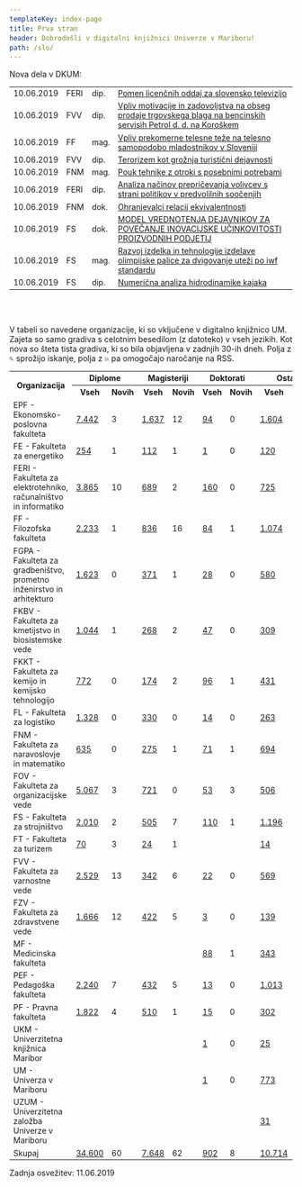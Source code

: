 ```yaml
---
templateKey: index-page
title: Prva stran
header: Dobrodošli v digitalni knjižnici Univerze v Mariboru!
path: /slo/
---
```

<p>
  Nova dela v DKUM:<br></p>
<table class="NovaGradiva">
  <tbody>
    <tr class="alt">
      <td class="c1">10.06.2019</td>
      <td class="c2" title="Fakulteta za elektrotehniko, računalništvo in informatiko">FERI</td>
      <td class="c3" title="Diplomsko delo/naloga">dip.</td>
      <td class="c4"><a href="https://dk.um.si/IzpisGradiva.php?id=73658&amp;lang=slv">Pomen licenčnih oddaj
          za slovensko televizijo</a></td>
    </tr>
    <tr>
      <td class="c1">10.06.2019</td>
      <td class="c2" title="Fakulteta za varnostne vede">FVV</td>
      <td class="c3" title="Diplomsko delo/naloga">dip.</td>
      <td class="c4"><a href="https://dk.um.si/IzpisGradiva.php?id=73575&amp;lang=slv">Vpliv motivacije in
          zadovoljstva na obseg prodaje trgovskega blaga na bencinskih servisih Petrol d. d. na Koroškem</a>
      </td>
    </tr>
    <tr class="alt">
      <td class="c1">10.06.2019</td>
      <td class="c2" title="Filozofska fakulteta">FF</td>
      <td class="c3" title="Magistrsko delo/naloga">mag.</td>
      <td class="c4"><a href="https://dk.um.si/IzpisGradiva.php?id=73454&amp;lang=slv">Vpliv prekomerne
          telesne teže na telesno samopodobo mladostnikov v Sloveniji</a></td>
    </tr>
    <tr>
      <td class="c1">10.06.2019</td>
      <td class="c2" title="Fakulteta za varnostne vede">FVV</td>
      <td class="c3" title="Diplomsko delo/naloga">dip.</td>
      <td class="c4"><a href="https://dk.um.si/IzpisGradiva.php?id=73556&amp;lang=slv">Terorizem kot grožnja
          turistični dejavnosti</a></td>
    </tr>
    <tr class="alt">
      <td class="c1">10.06.2019</td>
      <td class="c2" title="Fakulteta za naravoslovje in matematiko">FNM</td>
      <td class="c3" title="Magistrsko delo/naloga">mag.</td>
      <td class="c4"><a href="https://dk.um.si/IzpisGradiva.php?id=73529&amp;lang=slv">Pouk tehnike z otroki s
          posebnimi potrebami</a></td>
    </tr>
    <tr>
      <td class="c1">10.06.2019</td>
      <td class="c2" title="Fakulteta za elektrotehniko, računalništvo in informatiko">FERI</td>
      <td class="c3" title="Diplomsko delo/naloga">dip.</td>
      <td class="c4"><a href="https://dk.um.si/IzpisGradiva.php?id=73182&amp;lang=slv">Analiza načinov
          prepričevanja volivcev s strani politikov v predvolilnih soočenjih</a></td>
    </tr>
    <tr class="alt">
      <td class="c1">10.06.2019</td>
      <td class="c2" title="Fakulteta za naravoslovje in matematiko">FNM</td>
      <td class="c3" title="Doktorsko delo/naloga">dok.</td>
      <td class="c4"><a href="https://dk.um.si/IzpisGradiva.php?id=73309&amp;lang=slv">Ohranjevalci relacij
          ekvivalentnosti</a></td>
    </tr>
    <tr>
      <td class="c1">10.06.2019</td>
      <td class="c2" title="Fakulteta za strojništvo">FS</td>
      <td class="c3" title="Doktorsko delo/naloga">dok.</td>
      <td class="c4"><a href="https://dk.um.si/IzpisGradiva.php?id=72953&amp;lang=slv">MODEL VREDNOTENJA
          DEJAVNIKOV ZA POVEČANJE INOVACIJSKE UČINKOVITOSTI PROIZVODNIH PODJETIJ</a></td>
    </tr>
    <tr class="alt">
      <td class="c1">10.06.2019</td>
      <td class="c2" title="Fakulteta za strojništvo">FS</td>
      <td class="c3" title="Magistrsko delo/naloga">mag.</td>
      <td class="c4"><a href="https://dk.um.si/IzpisGradiva.php?id=73523&amp;lang=slv">Razvoj izdelka in
          tehnologije izdelave olimpijske palice za dvigovanje uteži po iwf standardu</a></td>
    </tr>
    <tr>
      <td class="c1">10.06.2019</td>
      <td class="c2" title="Fakulteta za strojništvo">FS</td>
      <td class="c3" title="Diplomsko delo/naloga">dip.</td>
      <td class="c4"><a href="https://dk.um.si/IzpisGradiva.php?id=73568&amp;lang=slv">Numerična analiza
          hidrodinamike kajaka</a></td>
    </tr>
  </tbody>
</table><br><br>
<p class="RazlagaStatistike">V tabeli so navedene organizacije, ki so
  vključene v digitalno knjižnico UM.
  Zajeta so samo gradiva s celotnim besedilom (z datoteko) v vseh jezikih.
  Kot nova so šteta tista gradiva, ki so bila objavljena v zadnjih 30-ih dneh. Polja z
  <img src="../../img/lupa1.gif" alt="Lupa" title="Lupa"> sprožijo iskanje, polja z
  <img src="../../img/rss.gif" alt="RSS" title="RSS"> pa omogočajo naročanje
  na RSS.</p>
<table class="OrgStat">
  <tbody>
    <tr>
      <th rowspan="2">Organizacija</th>
      <th colspan="2">Diplome</th>
      <th colspan="2">Magisteriji</th>
      <th colspan="2">Doktorati</th>
      <th colspan="2">Ostalo</th>
      <th colspan="2">Skupaj</th>
    </tr>
    <tr>
      <th class="sub">Vseh</th>
      <th class="sub">Novih</th>
      <th class="sub">Vseh</th>
      <th class="sub">Novih</th>
      <th class="sub">Vseh</th>
      <th class="sub">Novih</th>
      <th class="sub">Vseh</th>
      <th class="sub">Novih</th>
      <th class="sub">Vseh</th>
      <th class="sub">Novih</th>
    </tr>
    <tr>
      <td class="naziv">EPF - Ekonomsko-poslovna fakulteta</td>
      <td class="Search"
        onclick="location.href='https://dk.um.si/Iskanje.php?type=napredno&amp;niz0=&amp;vrsta=dip&amp;vir=2&amp;chkFullOnly=on&amp;lang=slv'"
        title="Sproži iskanje - diplome EPF"><a
          href="https://dk.um.si/Iskanje.php?type=napredno&amp;niz0=&amp;vrsta=dip&amp;vir=2&amp;chkFullOnly=on&amp;lang=slv">7.442</a>
      </td>
      <td class="Rss" onclick="location.href='https://dk.um.si/rss.php?o=2&amp;v=dip&amp;lang=slv'"
        title="Naroči na RSS - diplome EPF"><span class="RssLink">3</span></td>
      <td class="Search"
        onclick="location.href='https://dk.um.si/Iskanje.php?type=napredno&amp;niz0=&amp;vrsta=mag&amp;vir=2&amp;chkFullOnly=on&amp;lang=slv'"
        title="Sproži iskanje - magisteriji EPF"><a
          href="https://dk.um.si/Iskanje.php?type=napredno&amp;niz0=&amp;vrsta=mag&amp;vir=2&amp;chkFullOnly=on&amp;lang=slv">1.637</a>
      </td>
      <td class="Rss" onclick="location.href='https://dk.um.si/rss.php?o=2&amp;v=mag&amp;lang=slv'"
        title="Naroči na RSS - magisteriji EPF"><span class="RssLink">12</span></td>
      <td class="Search"
        onclick="location.href='https://dk.um.si/Iskanje.php?type=napredno&amp;niz0=&amp;vrsta=dok&amp;vir=2&amp;chkFullOnly=on&amp;lang=slv'"
        title="Sproži iskanje - doktorati EPF"><a
          href="https://dk.um.si/Iskanje.php?type=napredno&amp;niz0=&amp;vrsta=dok&amp;vir=2&amp;chkFullOnly=on&amp;lang=slv">94</a>
      </td>
      <td class="Rss" onclick="location.href='https://dk.um.si/rss.php?o=2&amp;v=dok&amp;lang=slv'"
        title="Naroči na RSS - doktorati EPF"><span class="RssLink">0</span></td>
      <td class="Search"
        onclick="location.href='https://dk.um.si/Iskanje.php?type=napredno&amp;niz0=&amp;vrsta=ostalo&amp;vir=2&amp;chkFullOnly=on&amp;lang=slv'"
        title="Sproži iskanje - druga gradiva EPF"><a
          href="https://dk.um.si/Iskanje.php?type=napredno&amp;niz0=&amp;vrsta=ostalo&amp;vir=2&amp;chkFullOnly=on&amp;lang=slv">1.604</a>
      </td>
      <td>&nbsp;</td>
      <td class="Search"
        onclick="location.href='https://dk.um.si/Iskanje.php?type=napredno&amp;niz0=&amp;vir=2&amp;chkFullOnly=on&amp;lang=slv'"
        title="Sproži iskanje - vsa gradiva EPF"><a
          href="https://dk.um.si/Iskanje.php?type=napredno&amp;niz0=&amp;vir=2&amp;chkFullOnly=on&amp;lang=slv">10.777</a>
      </td>
      <td class="Rss" onclick="location.href='https://dk.um.si/rss.php?o=2&amp;v=vse&amp;lang=slv'"
        title="Naroči na RSS - vsa gradiva EPF"><span class="RssLink">15</span></td>
    </tr>
    <tr class="alt">
      <td class="naziv">FE - Fakulteta za energetiko</td>
      <td class="Search"
        onclick="location.href='https://dk.um.si/Iskanje.php?type=napredno&amp;niz0=&amp;vrsta=dip&amp;vir=19&amp;chkFullOnly=on&amp;lang=slv'"
        title="Sproži iskanje - diplome FE"><a
          href="https://dk.um.si/Iskanje.php?type=napredno&amp;niz0=&amp;vrsta=dip&amp;vir=19&amp;chkFullOnly=on&amp;lang=slv">254</a>
      </td>
      <td class="Rss" onclick="location.href='https://dk.um.si/rss.php?o=19&amp;v=dip&amp;lang=slv'"
        title="Naroči na RSS - diplome FE"><span class="RssLink">1</span></td>
      <td class="Search"
        onclick="location.href='https://dk.um.si/Iskanje.php?type=napredno&amp;niz0=&amp;vrsta=mag&amp;vir=19&amp;chkFullOnly=on&amp;lang=slv'"
        title="Sproži iskanje - magisteriji FE"><a
          href="https://dk.um.si/Iskanje.php?type=napredno&amp;niz0=&amp;vrsta=mag&amp;vir=19&amp;chkFullOnly=on&amp;lang=slv">112</a>
      </td>
      <td class="Rss" onclick="location.href='https://dk.um.si/rss.php?o=19&amp;v=mag&amp;lang=slv'"
        title="Naroči na RSS - magisteriji FE"><span class="RssLink">1</span></td>
      <td class="Search"
        onclick="location.href='https://dk.um.si/Iskanje.php?type=napredno&amp;niz0=&amp;vrsta=dok&amp;vir=19&amp;chkFullOnly=on&amp;lang=slv'"
        title="Sproži iskanje - doktorati FE"><a
          href="https://dk.um.si/Iskanje.php?type=napredno&amp;niz0=&amp;vrsta=dok&amp;vir=19&amp;chkFullOnly=on&amp;lang=slv">1</a>
      </td>
      <td class="Rss" onclick="location.href='https://dk.um.si/rss.php?o=19&amp;v=dok&amp;lang=slv'"
        title="Naroči na RSS - doktorati FE"><span class="RssLink">0</span></td>
      <td class="Search"
        onclick="location.href='https://dk.um.si/Iskanje.php?type=napredno&amp;niz0=&amp;vrsta=ostalo&amp;vir=19&amp;chkFullOnly=on&amp;lang=slv'"
        title="Sproži iskanje - druga gradiva FE"><a
          href="https://dk.um.si/Iskanje.php?type=napredno&amp;niz0=&amp;vrsta=ostalo&amp;vir=19&amp;chkFullOnly=on&amp;lang=slv">120</a>
      </td>
      <td>&nbsp;</td>
      <td class="Search"
        onclick="location.href='https://dk.um.si/Iskanje.php?type=napredno&amp;niz0=&amp;vir=19&amp;chkFullOnly=on&amp;lang=slv'"
        title="Sproži iskanje - vsa gradiva FE"><a
          href="https://dk.um.si/Iskanje.php?type=napredno&amp;niz0=&amp;vir=19&amp;chkFullOnly=on&amp;lang=slv">487</a>
      </td>
      <td class="Rss" onclick="location.href='https://dk.um.si/rss.php?o=19&amp;v=vse&amp;lang=slv'"
        title="Naroči na RSS - vsa gradiva FE"><span class="RssLink">2</span></td>
    </tr>
    <tr>
      <td class="naziv">FERI - Fakulteta za elektrotehniko, računalništvo in informatiko</td>
      <td class="Search"
        onclick="location.href='https://dk.um.si/Iskanje.php?type=napredno&amp;niz0=&amp;vrsta=dip&amp;vir=3&amp;chkFullOnly=on&amp;lang=slv'"
        title="Sproži iskanje - diplome FERI"><a
          href="https://dk.um.si/Iskanje.php?type=napredno&amp;niz0=&amp;vrsta=dip&amp;vir=3&amp;chkFullOnly=on&amp;lang=slv">3.865</a>
      </td>
      <td class="Rss" onclick="location.href='https://dk.um.si/rss.php?o=3&amp;v=dip&amp;lang=slv'"
        title="Naroči na RSS - diplome FERI"><span class="RssLink">10</span></td>
      <td class="Search"
        onclick="location.href='https://dk.um.si/Iskanje.php?type=napredno&amp;niz0=&amp;vrsta=mag&amp;vir=3&amp;chkFullOnly=on&amp;lang=slv'"
        title="Sproži iskanje - magisteriji FERI"><a
          href="https://dk.um.si/Iskanje.php?type=napredno&amp;niz0=&amp;vrsta=mag&amp;vir=3&amp;chkFullOnly=on&amp;lang=slv">689</a>
      </td>
      <td class="Rss" onclick="location.href='https://dk.um.si/rss.php?o=3&amp;v=mag&amp;lang=slv'"
        title="Naroči na RSS - magisteriji FERI"><span class="RssLink">2</span></td>
      <td class="Search"
        onclick="location.href='https://dk.um.si/Iskanje.php?type=napredno&amp;niz0=&amp;vrsta=dok&amp;vir=3&amp;chkFullOnly=on&amp;lang=slv'"
        title="Sproži iskanje - doktorati FERI"><a
          href="https://dk.um.si/Iskanje.php?type=napredno&amp;niz0=&amp;vrsta=dok&amp;vir=3&amp;chkFullOnly=on&amp;lang=slv">160</a>
      </td>
      <td class="Rss" onclick="location.href='https://dk.um.si/rss.php?o=3&amp;v=dok&amp;lang=slv'"
        title="Naroči na RSS - doktorati FERI"><span class="RssLink">0</span></td>
      <td class="Search"
        onclick="location.href='https://dk.um.si/Iskanje.php?type=napredno&amp;niz0=&amp;vrsta=ostalo&amp;vir=3&amp;chkFullOnly=on&amp;lang=slv'"
        title="Sproži iskanje - druga gradiva FERI"><a
          href="https://dk.um.si/Iskanje.php?type=napredno&amp;niz0=&amp;vrsta=ostalo&amp;vir=3&amp;chkFullOnly=on&amp;lang=slv">725</a>
      </td>
      <td>&nbsp;</td>
      <td class="Search"
        onclick="location.href='https://dk.um.si/Iskanje.php?type=napredno&amp;niz0=&amp;vir=3&amp;chkFullOnly=on&amp;lang=slv'"
        title="Sproži iskanje - vsa gradiva FERI"><a
          href="https://dk.um.si/Iskanje.php?type=napredno&amp;niz0=&amp;vir=3&amp;chkFullOnly=on&amp;lang=slv">5.439</a>
      </td>
      <td class="Rss" onclick="location.href='https://dk.um.si/rss.php?o=3&amp;v=vse&amp;lang=slv'"
        title="Naroči na RSS - vsa gradiva FERI"><span class="RssLink">12</span></td>
    </tr>
    <tr class="alt">
      <td class="naziv">FF - Filozofska fakulteta</td>
      <td class="Search"
        onclick="location.href='https://dk.um.si/Iskanje.php?type=napredno&amp;niz0=&amp;vrsta=dip&amp;vir=9&amp;chkFullOnly=on&amp;lang=slv'"
        title="Sproži iskanje - diplome FF"><a
          href="https://dk.um.si/Iskanje.php?type=napredno&amp;niz0=&amp;vrsta=dip&amp;vir=9&amp;chkFullOnly=on&amp;lang=slv">2.233</a>
      </td>
      <td class="Rss" onclick="location.href='https://dk.um.si/rss.php?o=9&amp;v=dip&amp;lang=slv'"
        title="Naroči na RSS - diplome FF"><span class="RssLink">1</span></td>
      <td class="Search"
        onclick="location.href='https://dk.um.si/Iskanje.php?type=napredno&amp;niz0=&amp;vrsta=mag&amp;vir=9&amp;chkFullOnly=on&amp;lang=slv'"
        title="Sproži iskanje - magisteriji FF"><a
          href="https://dk.um.si/Iskanje.php?type=napredno&amp;niz0=&amp;vrsta=mag&amp;vir=9&amp;chkFullOnly=on&amp;lang=slv">836</a>
      </td>
      <td class="Rss" onclick="location.href='https://dk.um.si/rss.php?o=9&amp;v=mag&amp;lang=slv'"
        title="Naroči na RSS - magisteriji FF"><span class="RssLink">16</span></td>
      <td class="Search"
        onclick="location.href='https://dk.um.si/Iskanje.php?type=napredno&amp;niz0=&amp;vrsta=dok&amp;vir=9&amp;chkFullOnly=on&amp;lang=slv'"
        title="Sproži iskanje - doktorati FF"><a
          href="https://dk.um.si/Iskanje.php?type=napredno&amp;niz0=&amp;vrsta=dok&amp;vir=9&amp;chkFullOnly=on&amp;lang=slv">84</a>
      </td>
      <td class="Rss" onclick="location.href='https://dk.um.si/rss.php?o=9&amp;v=dok&amp;lang=slv'"
        title="Naroči na RSS - doktorati FF"><span class="RssLink">1</span></td>
      <td class="Search"
        onclick="location.href='https://dk.um.si/Iskanje.php?type=napredno&amp;niz0=&amp;vrsta=ostalo&amp;vir=9&amp;chkFullOnly=on&amp;lang=slv'"
        title="Sproži iskanje - druga gradiva FF"><a
          href="https://dk.um.si/Iskanje.php?type=napredno&amp;niz0=&amp;vrsta=ostalo&amp;vir=9&amp;chkFullOnly=on&amp;lang=slv">1.074</a>
      </td>
      <td>&nbsp;</td>
      <td class="Search"
        onclick="location.href='https://dk.um.si/Iskanje.php?type=napredno&amp;niz0=&amp;vir=9&amp;chkFullOnly=on&amp;lang=slv'"
        title="Sproži iskanje - vsa gradiva FF"><a
          href="https://dk.um.si/Iskanje.php?type=napredno&amp;niz0=&amp;vir=9&amp;chkFullOnly=on&amp;lang=slv">4.227</a>
      </td>
      <td class="Rss" onclick="location.href='https://dk.um.si/rss.php?o=9&amp;v=vse&amp;lang=slv'"
        title="Naroči na RSS - vsa gradiva FF"><span class="RssLink">18</span></td>
    </tr>
    <tr>
      <td class="naziv">FGPA - Fakulteta za gradbeništvo, prometno inženirstvo in arhitekturo</td>
      <td class="Search"
        onclick="location.href='https://dk.um.si/Iskanje.php?type=napredno&amp;niz0=&amp;vrsta=dip&amp;vir=5&amp;chkFullOnly=on&amp;lang=slv'"
        title="Sproži iskanje - diplome FGPA"><a
          href="https://dk.um.si/Iskanje.php?type=napredno&amp;niz0=&amp;vrsta=dip&amp;vir=5&amp;chkFullOnly=on&amp;lang=slv">1.623</a>
      </td>
      <td class="Rss" onclick="location.href='https://dk.um.si/rss.php?o=5&amp;v=dip&amp;lang=slv'"
        title="Naroči na RSS - diplome FGPA"><span class="RssLink">0</span></td>
      <td class="Search"
        onclick="location.href='https://dk.um.si/Iskanje.php?type=napredno&amp;niz0=&amp;vrsta=mag&amp;vir=5&amp;chkFullOnly=on&amp;lang=slv'"
        title="Sproži iskanje - magisteriji FGPA"><a
          href="https://dk.um.si/Iskanje.php?type=napredno&amp;niz0=&amp;vrsta=mag&amp;vir=5&amp;chkFullOnly=on&amp;lang=slv">371</a>
      </td>
      <td class="Rss" onclick="location.href='https://dk.um.si/rss.php?o=5&amp;v=mag&amp;lang=slv'"
        title="Naroči na RSS - magisteriji FGPA"><span class="RssLink">1</span></td>
      <td class="Search"
        onclick="location.href='https://dk.um.si/Iskanje.php?type=napredno&amp;niz0=&amp;vrsta=dok&amp;vir=5&amp;chkFullOnly=on&amp;lang=slv'"
        title="Sproži iskanje - doktorati FGPA"><a
          href="https://dk.um.si/Iskanje.php?type=napredno&amp;niz0=&amp;vrsta=dok&amp;vir=5&amp;chkFullOnly=on&amp;lang=slv">28</a>
      </td>
      <td class="Rss" onclick="location.href='https://dk.um.si/rss.php?o=5&amp;v=dok&amp;lang=slv'"
        title="Naroči na RSS - doktorati FGPA"><span class="RssLink">0</span></td>
      <td class="Search"
        onclick="location.href='https://dk.um.si/Iskanje.php?type=napredno&amp;niz0=&amp;vrsta=ostalo&amp;vir=5&amp;chkFullOnly=on&amp;lang=slv'"
        title="Sproži iskanje - druga gradiva FGPA"><a
          href="https://dk.um.si/Iskanje.php?type=napredno&amp;niz0=&amp;vrsta=ostalo&amp;vir=5&amp;chkFullOnly=on&amp;lang=slv">580</a>
      </td>
      <td>&nbsp;</td>
      <td class="Search"
        onclick="location.href='https://dk.um.si/Iskanje.php?type=napredno&amp;niz0=&amp;vir=5&amp;chkFullOnly=on&amp;lang=slv'"
        title="Sproži iskanje - vsa gradiva FGPA"><a
          href="https://dk.um.si/Iskanje.php?type=napredno&amp;niz0=&amp;vir=5&amp;chkFullOnly=on&amp;lang=slv">2.602</a>
      </td>
      <td class="Rss" onclick="location.href='https://dk.um.si/rss.php?o=5&amp;v=vse&amp;lang=slv'"
        title="Naroči na RSS - vsa gradiva FGPA"><span class="RssLink">1</span></td>
    </tr>
    <tr class="alt">
      <td class="naziv">FKBV - Fakulteta za kmetijstvo in biosistemske vede</td>
      <td class="Search"
        onclick="location.href='https://dk.um.si/Iskanje.php?type=napredno&amp;niz0=&amp;vrsta=dip&amp;vir=13&amp;chkFullOnly=on&amp;lang=slv'"
        title="Sproži iskanje - diplome FKBV"><a
          href="https://dk.um.si/Iskanje.php?type=napredno&amp;niz0=&amp;vrsta=dip&amp;vir=13&amp;chkFullOnly=on&amp;lang=slv">1.044</a>
      </td>
      <td class="Rss" onclick="location.href='https://dk.um.si/rss.php?o=13&amp;v=dip&amp;lang=slv'"
        title="Naroči na RSS - diplome FKBV"><span class="RssLink">1</span></td>
      <td class="Search"
        onclick="location.href='https://dk.um.si/Iskanje.php?type=napredno&amp;niz0=&amp;vrsta=mag&amp;vir=13&amp;chkFullOnly=on&amp;lang=slv'"
        title="Sproži iskanje - magisteriji FKBV"><a
          href="https://dk.um.si/Iskanje.php?type=napredno&amp;niz0=&amp;vrsta=mag&amp;vir=13&amp;chkFullOnly=on&amp;lang=slv">268</a>
      </td>
      <td class="Rss" onclick="location.href='https://dk.um.si/rss.php?o=13&amp;v=mag&amp;lang=slv'"
        title="Naroči na RSS - magisteriji FKBV"><span class="RssLink">2</span></td>
      <td class="Search"
        onclick="location.href='https://dk.um.si/Iskanje.php?type=napredno&amp;niz0=&amp;vrsta=dok&amp;vir=13&amp;chkFullOnly=on&amp;lang=slv'"
        title="Sproži iskanje - doktorati FKBV"><a
          href="https://dk.um.si/Iskanje.php?type=napredno&amp;niz0=&amp;vrsta=dok&amp;vir=13&amp;chkFullOnly=on&amp;lang=slv">47</a>
      </td>
      <td class="Rss" onclick="location.href='https://dk.um.si/rss.php?o=13&amp;v=dok&amp;lang=slv'"
        title="Naroči na RSS - doktorati FKBV"><span class="RssLink">0</span></td>
      <td class="Search"
        onclick="location.href='https://dk.um.si/Iskanje.php?type=napredno&amp;niz0=&amp;vrsta=ostalo&amp;vir=13&amp;chkFullOnly=on&amp;lang=slv'"
        title="Sproži iskanje - druga gradiva FKBV"><a
          href="https://dk.um.si/Iskanje.php?type=napredno&amp;niz0=&amp;vrsta=ostalo&amp;vir=13&amp;chkFullOnly=on&amp;lang=slv">309</a>
      </td>
      <td>&nbsp;</td>
      <td class="Search"
        onclick="location.href='https://dk.um.si/Iskanje.php?type=napredno&amp;niz0=&amp;vir=13&amp;chkFullOnly=on&amp;lang=slv'"
        title="Sproži iskanje - vsa gradiva FKBV"><a
          href="https://dk.um.si/Iskanje.php?type=napredno&amp;niz0=&amp;vir=13&amp;chkFullOnly=on&amp;lang=slv">1.668</a>
      </td>
      <td class="Rss" onclick="location.href='https://dk.um.si/rss.php?o=13&amp;v=vse&amp;lang=slv'"
        title="Naroči na RSS - vsa gradiva FKBV"><span class="RssLink">3</span></td>
    </tr>
    <tr>
      <td class="naziv">FKKT - Fakulteta za kemijo in kemijsko tehnologijo</td>
      <td class="Search"
        onclick="location.href='https://dk.um.si/Iskanje.php?type=napredno&amp;niz0=&amp;vrsta=dip&amp;vir=6&amp;chkFullOnly=on&amp;lang=slv'"
        title="Sproži iskanje - diplome FKKT"><a
          href="https://dk.um.si/Iskanje.php?type=napredno&amp;niz0=&amp;vrsta=dip&amp;vir=6&amp;chkFullOnly=on&amp;lang=slv">772</a>
      </td>
      <td class="Rss" onclick="location.href='https://dk.um.si/rss.php?o=6&amp;v=dip&amp;lang=slv'"
        title="Naroči na RSS - diplome FKKT"><span class="RssLink">0</span></td>
      <td class="Search"
        onclick="location.href='https://dk.um.si/Iskanje.php?type=napredno&amp;niz0=&amp;vrsta=mag&amp;vir=6&amp;chkFullOnly=on&amp;lang=slv'"
        title="Sproži iskanje - magisteriji FKKT"><a
          href="https://dk.um.si/Iskanje.php?type=napredno&amp;niz0=&amp;vrsta=mag&amp;vir=6&amp;chkFullOnly=on&amp;lang=slv">174</a>
      </td>
      <td class="Rss" onclick="location.href='https://dk.um.si/rss.php?o=6&amp;v=mag&amp;lang=slv'"
        title="Naroči na RSS - magisteriji FKKT"><span class="RssLink">2</span></td>
      <td class="Search"
        onclick="location.href='https://dk.um.si/Iskanje.php?type=napredno&amp;niz0=&amp;vrsta=dok&amp;vir=6&amp;chkFullOnly=on&amp;lang=slv'"
        title="Sproži iskanje - doktorati FKKT"><a
          href="https://dk.um.si/Iskanje.php?type=napredno&amp;niz0=&amp;vrsta=dok&amp;vir=6&amp;chkFullOnly=on&amp;lang=slv">96</a>
      </td>
      <td class="Rss" onclick="location.href='https://dk.um.si/rss.php?o=6&amp;v=dok&amp;lang=slv'"
        title="Naroči na RSS - doktorati FKKT"><span class="RssLink">1</span></td>
      <td class="Search"
        onclick="location.href='https://dk.um.si/Iskanje.php?type=napredno&amp;niz0=&amp;vrsta=ostalo&amp;vir=6&amp;chkFullOnly=on&amp;lang=slv'"
        title="Sproži iskanje - druga gradiva FKKT"><a
          href="https://dk.um.si/Iskanje.php?type=napredno&amp;niz0=&amp;vrsta=ostalo&amp;vir=6&amp;chkFullOnly=on&amp;lang=slv">431</a>
      </td>
      <td>2</td>
      <td class="Search"
        onclick="location.href='https://dk.um.si/Iskanje.php?type=napredno&amp;niz0=&amp;vir=6&amp;chkFullOnly=on&amp;lang=slv'"
        title="Sproži iskanje - vsa gradiva FKKT"><a
          href="https://dk.um.si/Iskanje.php?type=napredno&amp;niz0=&amp;vir=6&amp;chkFullOnly=on&amp;lang=slv">1.473</a>
      </td>
      <td class="Rss" onclick="location.href='https://dk.um.si/rss.php?o=6&amp;v=vse&amp;lang=slv'"
        title="Naroči na RSS - vsa gradiva FKKT"><span class="RssLink">5</span></td>
    </tr>
    <tr class="alt">
      <td class="naziv">FL - Fakulteta za logistiko</td>
      <td class="Search"
        onclick="location.href='https://dk.um.si/Iskanje.php?type=napredno&amp;niz0=&amp;vrsta=dip&amp;vir=16&amp;chkFullOnly=on&amp;lang=slv'"
        title="Sproži iskanje - diplome FL"><a
          href="https://dk.um.si/Iskanje.php?type=napredno&amp;niz0=&amp;vrsta=dip&amp;vir=16&amp;chkFullOnly=on&amp;lang=slv">1.328</a>
      </td>
      <td class="Rss" onclick="location.href='https://dk.um.si/rss.php?o=16&amp;v=dip&amp;lang=slv'"
        title="Naroči na RSS - diplome FL"><span class="RssLink">0</span></td>
      <td class="Search"
        onclick="location.href='https://dk.um.si/Iskanje.php?type=napredno&amp;niz0=&amp;vrsta=mag&amp;vir=16&amp;chkFullOnly=on&amp;lang=slv'"
        title="Sproži iskanje - magisteriji FL"><a
          href="https://dk.um.si/Iskanje.php?type=napredno&amp;niz0=&amp;vrsta=mag&amp;vir=16&amp;chkFullOnly=on&amp;lang=slv">330</a>
      </td>
      <td class="Rss" onclick="location.href='https://dk.um.si/rss.php?o=16&amp;v=mag&amp;lang=slv'"
        title="Naroči na RSS - magisteriji FL"><span class="RssLink">0</span></td>
      <td class="Search"
        onclick="location.href='https://dk.um.si/Iskanje.php?type=napredno&amp;niz0=&amp;vrsta=dok&amp;vir=16&amp;chkFullOnly=on&amp;lang=slv'"
        title="Sproži iskanje - doktorati FL"><a
          href="https://dk.um.si/Iskanje.php?type=napredno&amp;niz0=&amp;vrsta=dok&amp;vir=16&amp;chkFullOnly=on&amp;lang=slv">14</a>
      </td>
      <td class="Rss" onclick="location.href='https://dk.um.si/rss.php?o=16&amp;v=dok&amp;lang=slv'"
        title="Naroči na RSS - doktorati FL"><span class="RssLink">0</span></td>
      <td class="Search"
        onclick="location.href='https://dk.um.si/Iskanje.php?type=napredno&amp;niz0=&amp;vrsta=ostalo&amp;vir=16&amp;chkFullOnly=on&amp;lang=slv'"
        title="Sproži iskanje - druga gradiva FL"><a
          href="https://dk.um.si/Iskanje.php?type=napredno&amp;niz0=&amp;vrsta=ostalo&amp;vir=16&amp;chkFullOnly=on&amp;lang=slv">263</a>
      </td>
      <td>&nbsp;</td>
      <td class="Search"
        onclick="location.href='https://dk.um.si/Iskanje.php?type=napredno&amp;niz0=&amp;vir=16&amp;chkFullOnly=on&amp;lang=slv'"
        title="Sproži iskanje - vsa gradiva FL"><a
          href="https://dk.um.si/Iskanje.php?type=napredno&amp;niz0=&amp;vir=16&amp;chkFullOnly=on&amp;lang=slv">1.935</a>
      </td>
      <td class="Rss" onclick="location.href='https://dk.um.si/rss.php?o=16&amp;v=vse&amp;lang=slv'"
        title="Naroči na RSS - vsa gradiva FL"><span class="RssLink">0</span></td>
    </tr>
    <tr>
      <td class="naziv">FNM - Fakulteta za naravoslovje in matematiko</td>
      <td class="Search"
        onclick="location.href='https://dk.um.si/Iskanje.php?type=napredno&amp;niz0=&amp;vrsta=dip&amp;vir=11&amp;chkFullOnly=on&amp;lang=slv'"
        title="Sproži iskanje - diplome FNM"><a
          href="https://dk.um.si/Iskanje.php?type=napredno&amp;niz0=&amp;vrsta=dip&amp;vir=11&amp;chkFullOnly=on&amp;lang=slv">635</a>
      </td>
      <td class="Rss" onclick="location.href='https://dk.um.si/rss.php?o=11&amp;v=dip&amp;lang=slv'"
        title="Naroči na RSS - diplome FNM"><span class="RssLink">0</span></td>
      <td class="Search"
        onclick="location.href='https://dk.um.si/Iskanje.php?type=napredno&amp;niz0=&amp;vrsta=mag&amp;vir=11&amp;chkFullOnly=on&amp;lang=slv'"
        title="Sproži iskanje - magisteriji FNM"><a
          href="https://dk.um.si/Iskanje.php?type=napredno&amp;niz0=&amp;vrsta=mag&amp;vir=11&amp;chkFullOnly=on&amp;lang=slv">275</a>
      </td>
      <td class="Rss" onclick="location.href='https://dk.um.si/rss.php?o=11&amp;v=mag&amp;lang=slv'"
        title="Naroči na RSS - magisteriji FNM"><span class="RssLink">1</span></td>
      <td class="Search"
        onclick="location.href='https://dk.um.si/Iskanje.php?type=napredno&amp;niz0=&amp;vrsta=dok&amp;vir=11&amp;chkFullOnly=on&amp;lang=slv'"
        title="Sproži iskanje - doktorati FNM"><a
          href="https://dk.um.si/Iskanje.php?type=napredno&amp;niz0=&amp;vrsta=dok&amp;vir=11&amp;chkFullOnly=on&amp;lang=slv">71</a>
      </td>
      <td class="Rss" onclick="location.href='https://dk.um.si/rss.php?o=11&amp;v=dok&amp;lang=slv'"
        title="Naroči na RSS - doktorati FNM"><span class="RssLink">1</span></td>
      <td class="Search"
        onclick="location.href='https://dk.um.si/Iskanje.php?type=napredno&amp;niz0=&amp;vrsta=ostalo&amp;vir=11&amp;chkFullOnly=on&amp;lang=slv'"
        title="Sproži iskanje - druga gradiva FNM"><a
          href="https://dk.um.si/Iskanje.php?type=napredno&amp;niz0=&amp;vrsta=ostalo&amp;vir=11&amp;chkFullOnly=on&amp;lang=slv">694</a>
      </td>
      <td>&nbsp;</td>
      <td class="Search"
        onclick="location.href='https://dk.um.si/Iskanje.php?type=napredno&amp;niz0=&amp;vir=11&amp;chkFullOnly=on&amp;lang=slv'"
        title="Sproži iskanje - vsa gradiva FNM"><a
          href="https://dk.um.si/Iskanje.php?type=napredno&amp;niz0=&amp;vir=11&amp;chkFullOnly=on&amp;lang=slv">1.675</a>
      </td>
      <td class="Rss" onclick="location.href='https://dk.um.si/rss.php?o=11&amp;v=vse&amp;lang=slv'"
        title="Naroči na RSS - vsa gradiva FNM"><span class="RssLink">2</span></td>
    </tr>
    <tr class="alt">
      <td class="naziv">FOV - Fakulteta za organizacijske vede</td>
      <td class="Search"
        onclick="location.href='https://dk.um.si/Iskanje.php?type=napredno&amp;niz0=&amp;vrsta=dip&amp;vir=8&amp;chkFullOnly=on&amp;lang=slv'"
        title="Sproži iskanje - diplome FOV"><a
          href="https://dk.um.si/Iskanje.php?type=napredno&amp;niz0=&amp;vrsta=dip&amp;vir=8&amp;chkFullOnly=on&amp;lang=slv">5.067</a>
      </td>
      <td class="Rss" onclick="location.href='https://dk.um.si/rss.php?o=8&amp;v=dip&amp;lang=slv'"
        title="Naroči na RSS - diplome FOV"><span class="RssLink">3</span></td>
      <td class="Search"
        onclick="location.href='https://dk.um.si/Iskanje.php?type=napredno&amp;niz0=&amp;vrsta=mag&amp;vir=8&amp;chkFullOnly=on&amp;lang=slv'"
        title="Sproži iskanje - magisteriji FOV"><a
          href="https://dk.um.si/Iskanje.php?type=napredno&amp;niz0=&amp;vrsta=mag&amp;vir=8&amp;chkFullOnly=on&amp;lang=slv">721</a>
      </td>
      <td class="Rss" onclick="location.href='https://dk.um.si/rss.php?o=8&amp;v=mag&amp;lang=slv'"
        title="Naroči na RSS - magisteriji FOV"><span class="RssLink">0</span></td>
      <td class="Search"
        onclick="location.href='https://dk.um.si/Iskanje.php?type=napredno&amp;niz0=&amp;vrsta=dok&amp;vir=8&amp;chkFullOnly=on&amp;lang=slv'"
        title="Sproži iskanje - doktorati FOV"><a
          href="https://dk.um.si/Iskanje.php?type=napredno&amp;niz0=&amp;vrsta=dok&amp;vir=8&amp;chkFullOnly=on&amp;lang=slv">53</a>
      </td>
      <td class="Rss" onclick="location.href='https://dk.um.si/rss.php?o=8&amp;v=dok&amp;lang=slv'"
        title="Naroči na RSS - doktorati FOV"><span class="RssLink">3</span></td>
      <td class="Search"
        onclick="location.href='https://dk.um.si/Iskanje.php?type=napredno&amp;niz0=&amp;vrsta=ostalo&amp;vir=8&amp;chkFullOnly=on&amp;lang=slv'"
        title="Sproži iskanje - druga gradiva FOV"><a
          href="https://dk.um.si/Iskanje.php?type=napredno&amp;niz0=&amp;vrsta=ostalo&amp;vir=8&amp;chkFullOnly=on&amp;lang=slv">506</a>
      </td>
      <td>1</td>
      <td class="Search"
        onclick="location.href='https://dk.um.si/Iskanje.php?type=napredno&amp;niz0=&amp;vir=8&amp;chkFullOnly=on&amp;lang=slv'"
        title="Sproži iskanje - vsa gradiva FOV"><a
          href="https://dk.um.si/Iskanje.php?type=napredno&amp;niz0=&amp;vir=8&amp;chkFullOnly=on&amp;lang=slv">6.347</a>
      </td>
      <td class="Rss" onclick="location.href='https://dk.um.si/rss.php?o=8&amp;v=vse&amp;lang=slv'"
        title="Naroči na RSS - vsa gradiva FOV"><span class="RssLink">7</span></td>
    </tr>
    <tr>
      <td class="naziv">FS - Fakulteta za strojništvo</td>
      <td class="Search"
        onclick="location.href='https://dk.um.si/Iskanje.php?type=napredno&amp;niz0=&amp;vrsta=dip&amp;vir=7&amp;chkFullOnly=on&amp;lang=slv'"
        title="Sproži iskanje - diplome FS"><a
          href="https://dk.um.si/Iskanje.php?type=napredno&amp;niz0=&amp;vrsta=dip&amp;vir=7&amp;chkFullOnly=on&amp;lang=slv">2.010</a>
      </td>
      <td class="Rss" onclick="location.href='https://dk.um.si/rss.php?o=7&amp;v=dip&amp;lang=slv'"
        title="Naroči na RSS - diplome FS"><span class="RssLink">2</span></td>
      <td class="Search"
        onclick="location.href='https://dk.um.si/Iskanje.php?type=napredno&amp;niz0=&amp;vrsta=mag&amp;vir=7&amp;chkFullOnly=on&amp;lang=slv'"
        title="Sproži iskanje - magisteriji FS"><a
          href="https://dk.um.si/Iskanje.php?type=napredno&amp;niz0=&amp;vrsta=mag&amp;vir=7&amp;chkFullOnly=on&amp;lang=slv">505</a>
      </td>
      <td class="Rss" onclick="location.href='https://dk.um.si/rss.php?o=7&amp;v=mag&amp;lang=slv'"
        title="Naroči na RSS - magisteriji FS"><span class="RssLink">7</span></td>
      <td class="Search"
        onclick="location.href='https://dk.um.si/Iskanje.php?type=napredno&amp;niz0=&amp;vrsta=dok&amp;vir=7&amp;chkFullOnly=on&amp;lang=slv'"
        title="Sproži iskanje - doktorati FS"><a
          href="https://dk.um.si/Iskanje.php?type=napredno&amp;niz0=&amp;vrsta=dok&amp;vir=7&amp;chkFullOnly=on&amp;lang=slv">110</a>
      </td>
      <td class="Rss" onclick="location.href='https://dk.um.si/rss.php?o=7&amp;v=dok&amp;lang=slv'"
        title="Naroči na RSS - doktorati FS"><span class="RssLink">1</span></td>
      <td class="Search"
        onclick="location.href='https://dk.um.si/Iskanje.php?type=napredno&amp;niz0=&amp;vrsta=ostalo&amp;vir=7&amp;chkFullOnly=on&amp;lang=slv'"
        title="Sproži iskanje - druga gradiva FS"><a
          href="https://dk.um.si/Iskanje.php?type=napredno&amp;niz0=&amp;vrsta=ostalo&amp;vir=7&amp;chkFullOnly=on&amp;lang=slv">1.196</a>
      </td>
      <td>2</td>
      <td class="Search"
        onclick="location.href='https://dk.um.si/Iskanje.php?type=napredno&amp;niz0=&amp;vir=7&amp;chkFullOnly=on&amp;lang=slv'"
        title="Sproži iskanje - vsa gradiva FS"><a
          href="https://dk.um.si/Iskanje.php?type=napredno&amp;niz0=&amp;vir=7&amp;chkFullOnly=on&amp;lang=slv">3.821</a>
      </td>
      <td class="Rss" onclick="location.href='https://dk.um.si/rss.php?o=7&amp;v=vse&amp;lang=slv'"
        title="Naroči na RSS - vsa gradiva FS"><span class="RssLink">12</span></td>
    </tr>
    <tr class="alt">
      <td class="naziv">FT - Fakulteta za turizem</td>
      <td class="Search"
        onclick="location.href='https://dk.um.si/Iskanje.php?type=napredno&amp;niz0=&amp;vrsta=dip&amp;vir=22&amp;chkFullOnly=on&amp;lang=slv'"
        title="Sproži iskanje - diplome FT"><a
          href="https://dk.um.si/Iskanje.php?type=napredno&amp;niz0=&amp;vrsta=dip&amp;vir=22&amp;chkFullOnly=on&amp;lang=slv">70</a>
      </td>
      <td class="Rss" onclick="location.href='https://dk.um.si/rss.php?o=22&amp;v=dip&amp;lang=slv'"
        title="Naroči na RSS - diplome FT"><span class="RssLink">3</span></td>
      <td class="Search"
        onclick="location.href='https://dk.um.si/Iskanje.php?type=napredno&amp;niz0=&amp;vrsta=mag&amp;vir=22&amp;chkFullOnly=on&amp;lang=slv'"
        title="Sproži iskanje - magisteriji FT"><a
          href="https://dk.um.si/Iskanje.php?type=napredno&amp;niz0=&amp;vrsta=mag&amp;vir=22&amp;chkFullOnly=on&amp;lang=slv">24</a>
      </td>
      <td class="Rss" onclick="location.href='https://dk.um.si/rss.php?o=22&amp;v=mag&amp;lang=slv'"
        title="Naroči na RSS - magisteriji FT"><span class="RssLink">1</span></td>
      <td>&nbsp;</td>
      <td>&nbsp;</td>
      <td class="Search"
        onclick="location.href='https://dk.um.si/Iskanje.php?type=napredno&amp;niz0=&amp;vrsta=ostalo&amp;vir=22&amp;chkFullOnly=on&amp;lang=slv'"
        title="Sproži iskanje - druga gradiva FT"><a
          href="https://dk.um.si/Iskanje.php?type=napredno&amp;niz0=&amp;vrsta=ostalo&amp;vir=22&amp;chkFullOnly=on&amp;lang=slv">14</a>
      </td>
      <td>&nbsp;</td>
      <td class="Search"
        onclick="location.href='https://dk.um.si/Iskanje.php?type=napredno&amp;niz0=&amp;vir=22&amp;chkFullOnly=on&amp;lang=slv'"
        title="Sproži iskanje - vsa gradiva FT"><a
          href="https://dk.um.si/Iskanje.php?type=napredno&amp;niz0=&amp;vir=22&amp;chkFullOnly=on&amp;lang=slv">108</a>
      </td>
      <td class="Rss" onclick="location.href='https://dk.um.si/rss.php?o=22&amp;v=vse&amp;lang=slv'"
        title="Naroči na RSS - vsa gradiva FT"><span class="RssLink">4</span></td>
    </tr>
    <tr>
      <td class="naziv">FVV - Fakulteta za varnostne vede</td>
      <td class="Search"
        onclick="location.href='https://dk.um.si/Iskanje.php?type=napredno&amp;niz0=&amp;vrsta=dip&amp;vir=12&amp;chkFullOnly=on&amp;lang=slv'"
        title="Sproži iskanje - diplome FVV"><a
          href="https://dk.um.si/Iskanje.php?type=napredno&amp;niz0=&amp;vrsta=dip&amp;vir=12&amp;chkFullOnly=on&amp;lang=slv">2.529</a>
      </td>
      <td class="Rss" onclick="location.href='https://dk.um.si/rss.php?o=12&amp;v=dip&amp;lang=slv'"
        title="Naroči na RSS - diplome FVV"><span class="RssLink">13</span></td>
      <td class="Search"
        onclick="location.href='https://dk.um.si/Iskanje.php?type=napredno&amp;niz0=&amp;vrsta=mag&amp;vir=12&amp;chkFullOnly=on&amp;lang=slv'"
        title="Sproži iskanje - magisteriji FVV"><a
          href="https://dk.um.si/Iskanje.php?type=napredno&amp;niz0=&amp;vrsta=mag&amp;vir=12&amp;chkFullOnly=on&amp;lang=slv">342</a>
      </td>
      <td class="Rss" onclick="location.href='https://dk.um.si/rss.php?o=12&amp;v=mag&amp;lang=slv'"
        title="Naroči na RSS - magisteriji FVV"><span class="RssLink">6</span></td>
      <td class="Search"
        onclick="location.href='https://dk.um.si/Iskanje.php?type=napredno&amp;niz0=&amp;vrsta=dok&amp;vir=12&amp;chkFullOnly=on&amp;lang=slv'"
        title="Sproži iskanje - doktorati FVV"><a
          href="https://dk.um.si/Iskanje.php?type=napredno&amp;niz0=&amp;vrsta=dok&amp;vir=12&amp;chkFullOnly=on&amp;lang=slv">22</a>
      </td>
      <td class="Rss" onclick="location.href='https://dk.um.si/rss.php?o=12&amp;v=dok&amp;lang=slv'"
        title="Naroči na RSS - doktorati FVV"><span class="RssLink">0</span></td>
      <td class="Search"
        onclick="location.href='https://dk.um.si/Iskanje.php?type=napredno&amp;niz0=&amp;vrsta=ostalo&amp;vir=12&amp;chkFullOnly=on&amp;lang=slv'"
        title="Sproži iskanje - druga gradiva FVV"><a
          href="https://dk.um.si/Iskanje.php?type=napredno&amp;niz0=&amp;vrsta=ostalo&amp;vir=12&amp;chkFullOnly=on&amp;lang=slv">569</a>
      </td>
      <td>&nbsp;</td>
      <td class="Search"
        onclick="location.href='https://dk.um.si/Iskanje.php?type=napredno&amp;niz0=&amp;vir=12&amp;chkFullOnly=on&amp;lang=slv'"
        title="Sproži iskanje - vsa gradiva FVV"><a
          href="https://dk.um.si/Iskanje.php?type=napredno&amp;niz0=&amp;vir=12&amp;chkFullOnly=on&amp;lang=slv">3.462</a>
      </td>
      <td class="Rss" onclick="location.href='https://dk.um.si/rss.php?o=12&amp;v=vse&amp;lang=slv'"
        title="Naroči na RSS - vsa gradiva FVV"><span class="RssLink">19</span></td>
    </tr>
    <tr class="alt">
      <td class="naziv">FZV - Fakulteta za zdravstvene vede</td>
      <td class="Search"
        onclick="location.href='https://dk.um.si/Iskanje.php?type=napredno&amp;niz0=&amp;vrsta=dip&amp;vir=14&amp;chkFullOnly=on&amp;lang=slv'"
        title="Sproži iskanje - diplome FZV"><a
          href="https://dk.um.si/Iskanje.php?type=napredno&amp;niz0=&amp;vrsta=dip&amp;vir=14&amp;chkFullOnly=on&amp;lang=slv">1.666</a>
      </td>
      <td class="Rss" onclick="location.href='https://dk.um.si/rss.php?o=14&amp;v=dip&amp;lang=slv'"
        title="Naroči na RSS - diplome FZV"><span class="RssLink">12</span></td>
      <td class="Search"
        onclick="location.href='https://dk.um.si/Iskanje.php?type=napredno&amp;niz0=&amp;vrsta=mag&amp;vir=14&amp;chkFullOnly=on&amp;lang=slv'"
        title="Sproži iskanje - magisteriji FZV"><a
          href="https://dk.um.si/Iskanje.php?type=napredno&amp;niz0=&amp;vrsta=mag&amp;vir=14&amp;chkFullOnly=on&amp;lang=slv">422</a>
      </td>
      <td class="Rss" onclick="location.href='https://dk.um.si/rss.php?o=14&amp;v=mag&amp;lang=slv'"
        title="Naroči na RSS - magisteriji FZV"><span class="RssLink">5</span></td>
      <td class="Search"
        onclick="location.href='https://dk.um.si/Iskanje.php?type=napredno&amp;niz0=&amp;vrsta=dok&amp;vir=14&amp;chkFullOnly=on&amp;lang=slv'"
        title="Sproži iskanje - doktorati FZV"><a
          href="https://dk.um.si/Iskanje.php?type=napredno&amp;niz0=&amp;vrsta=dok&amp;vir=14&amp;chkFullOnly=on&amp;lang=slv">3</a>
      </td>
      <td class="Rss" onclick="location.href='https://dk.um.si/rss.php?o=14&amp;v=dok&amp;lang=slv'"
        title="Naroči na RSS - doktorati FZV"><span class="RssLink">0</span></td>
      <td class="Search"
        onclick="location.href='https://dk.um.si/Iskanje.php?type=napredno&amp;niz0=&amp;vrsta=ostalo&amp;vir=14&amp;chkFullOnly=on&amp;lang=slv'"
        title="Sproži iskanje - druga gradiva FZV"><a
          href="https://dk.um.si/Iskanje.php?type=napredno&amp;niz0=&amp;vrsta=ostalo&amp;vir=14&amp;chkFullOnly=on&amp;lang=slv">139</a>
      </td>
      <td>&nbsp;</td>
      <td class="Search"
        onclick="location.href='https://dk.um.si/Iskanje.php?type=napredno&amp;niz0=&amp;vir=14&amp;chkFullOnly=on&amp;lang=slv'"
        title="Sproži iskanje - vsa gradiva FZV"><a
          href="https://dk.um.si/Iskanje.php?type=napredno&amp;niz0=&amp;vir=14&amp;chkFullOnly=on&amp;lang=slv">2.230</a>
      </td>
      <td class="Rss" onclick="location.href='https://dk.um.si/rss.php?o=14&amp;v=vse&amp;lang=slv'"
        title="Naroči na RSS - vsa gradiva FZV"><span class="RssLink">17</span></td>
    </tr>
    <tr>
      <td class="naziv">MF - Medicinska fakulteta</td>
      <td>&nbsp;</td>
      <td>&nbsp;</td>
      <td>&nbsp;</td>
      <td>&nbsp;</td>
      <td class="Search"
        onclick="location.href='https://dk.um.si/Iskanje.php?type=napredno&amp;niz0=&amp;vrsta=dok&amp;vir=17&amp;chkFullOnly=on&amp;lang=slv'"
        title="Sproži iskanje - doktorati MF"><a
          href="https://dk.um.si/Iskanje.php?type=napredno&amp;niz0=&amp;vrsta=dok&amp;vir=17&amp;chkFullOnly=on&amp;lang=slv">88</a>
      </td>
      <td class="Rss" onclick="location.href='https://dk.um.si/rss.php?o=17&amp;v=dok&amp;lang=slv'"
        title="Naroči na RSS - doktorati MF"><span class="RssLink">1</span></td>
      <td class="Search"
        onclick="location.href='https://dk.um.si/Iskanje.php?type=napredno&amp;niz0=&amp;vrsta=ostalo&amp;vir=17&amp;chkFullOnly=on&amp;lang=slv'"
        title="Sproži iskanje - druga gradiva MF"><a
          href="https://dk.um.si/Iskanje.php?type=napredno&amp;niz0=&amp;vrsta=ostalo&amp;vir=17&amp;chkFullOnly=on&amp;lang=slv">343</a>
      </td>
      <td>&nbsp;</td>
      <td class="Search"
        onclick="location.href='https://dk.um.si/Iskanje.php?type=napredno&amp;niz0=&amp;vir=17&amp;chkFullOnly=on&amp;lang=slv'"
        title="Sproži iskanje - vsa gradiva MF"><a
          href="https://dk.um.si/Iskanje.php?type=napredno&amp;niz0=&amp;vir=17&amp;chkFullOnly=on&amp;lang=slv">431</a>
      </td>
      <td class="Rss" onclick="location.href='https://dk.um.si/rss.php?o=17&amp;v=vse&amp;lang=slv'"
        title="Naroči na RSS - vsa gradiva MF"><span class="RssLink">1</span></td>
    </tr>
    <tr class="alt">
      <td class="naziv">PEF - Pedagoška fakulteta</td>
      <td class="Search"
        onclick="location.href='https://dk.um.si/Iskanje.php?type=napredno&amp;niz0=&amp;vrsta=dip&amp;vir=10&amp;chkFullOnly=on&amp;lang=slv'"
        title="Sproži iskanje - diplome PEF"><a
          href="https://dk.um.si/Iskanje.php?type=napredno&amp;niz0=&amp;vrsta=dip&amp;vir=10&amp;chkFullOnly=on&amp;lang=slv">2.240</a>
      </td>
      <td class="Rss" onclick="location.href='https://dk.um.si/rss.php?o=10&amp;v=dip&amp;lang=slv'"
        title="Naroči na RSS - diplome PEF"><span class="RssLink">7</span></td>
      <td class="Search"
        onclick="location.href='https://dk.um.si/Iskanje.php?type=napredno&amp;niz0=&amp;vrsta=mag&amp;vir=10&amp;chkFullOnly=on&amp;lang=slv'"
        title="Sproži iskanje - magisteriji PEF"><a
          href="https://dk.um.si/Iskanje.php?type=napredno&amp;niz0=&amp;vrsta=mag&amp;vir=10&amp;chkFullOnly=on&amp;lang=slv">432</a>
      </td>
      <td class="Rss" onclick="location.href='https://dk.um.si/rss.php?o=10&amp;v=mag&amp;lang=slv'"
        title="Naroči na RSS - magisteriji PEF"><span class="RssLink">5</span></td>
      <td class="Search"
        onclick="location.href='https://dk.um.si/Iskanje.php?type=napredno&amp;niz0=&amp;vrsta=dok&amp;vir=10&amp;chkFullOnly=on&amp;lang=slv'"
        title="Sproži iskanje - doktorati PEF"><a
          href="https://dk.um.si/Iskanje.php?type=napredno&amp;niz0=&amp;vrsta=dok&amp;vir=10&amp;chkFullOnly=on&amp;lang=slv">13</a>
      </td>
      <td class="Rss" onclick="location.href='https://dk.um.si/rss.php?o=10&amp;v=dok&amp;lang=slv'"
        title="Naroči na RSS - doktorati PEF"><span class="RssLink">0</span></td>
      <td class="Search"
        onclick="location.href='https://dk.um.si/Iskanje.php?type=napredno&amp;niz0=&amp;vrsta=ostalo&amp;vir=10&amp;chkFullOnly=on&amp;lang=slv'"
        title="Sproži iskanje - druga gradiva PEF"><a
          href="https://dk.um.si/Iskanje.php?type=napredno&amp;niz0=&amp;vrsta=ostalo&amp;vir=10&amp;chkFullOnly=on&amp;lang=slv">1.013</a>
      </td>
      <td>&nbsp;</td>
      <td class="Search"
        onclick="location.href='https://dk.um.si/Iskanje.php?type=napredno&amp;niz0=&amp;vir=10&amp;chkFullOnly=on&amp;lang=slv'"
        title="Sproži iskanje - vsa gradiva PEF"><a
          href="https://dk.um.si/Iskanje.php?type=napredno&amp;niz0=&amp;vir=10&amp;chkFullOnly=on&amp;lang=slv">3.698</a>
      </td>
      <td class="Rss" onclick="location.href='https://dk.um.si/rss.php?o=10&amp;v=vse&amp;lang=slv'"
        title="Naroči na RSS - vsa gradiva PEF"><span class="RssLink">12</span></td>
    </tr>
    <tr>
      <td class="naziv">PF - Pravna fakulteta</td>
      <td class="Search"
        onclick="location.href='https://dk.um.si/Iskanje.php?type=napredno&amp;niz0=&amp;vrsta=dip&amp;vir=18&amp;chkFullOnly=on&amp;lang=slv'"
        title="Sproži iskanje - diplome PF"><a
          href="https://dk.um.si/Iskanje.php?type=napredno&amp;niz0=&amp;vrsta=dip&amp;vir=18&amp;chkFullOnly=on&amp;lang=slv">1.822</a>
      </td>
      <td class="Rss" onclick="location.href='https://dk.um.si/rss.php?o=18&amp;v=dip&amp;lang=slv'"
        title="Naroči na RSS - diplome PF"><span class="RssLink">4</span></td>
      <td class="Search"
        onclick="location.href='https://dk.um.si/Iskanje.php?type=napredno&amp;niz0=&amp;vrsta=mag&amp;vir=18&amp;chkFullOnly=on&amp;lang=slv'"
        title="Sproži iskanje - magisteriji PF"><a
          href="https://dk.um.si/Iskanje.php?type=napredno&amp;niz0=&amp;vrsta=mag&amp;vir=18&amp;chkFullOnly=on&amp;lang=slv">510</a>
      </td>
      <td class="Rss" onclick="location.href='https://dk.um.si/rss.php?o=18&amp;v=mag&amp;lang=slv'"
        title="Naroči na RSS - magisteriji PF"><span class="RssLink">1</span></td>
      <td class="Search"
        onclick="location.href='https://dk.um.si/Iskanje.php?type=napredno&amp;niz0=&amp;vrsta=dok&amp;vir=18&amp;chkFullOnly=on&amp;lang=slv'"
        title="Sproži iskanje - doktorati PF"><a
          href="https://dk.um.si/Iskanje.php?type=napredno&amp;niz0=&amp;vrsta=dok&amp;vir=18&amp;chkFullOnly=on&amp;lang=slv">15</a>
      </td>
      <td class="Rss" onclick="location.href='https://dk.um.si/rss.php?o=18&amp;v=dok&amp;lang=slv'"
        title="Naroči na RSS - doktorati PF"><span class="RssLink">0</span></td>
      <td class="Search"
        onclick="location.href='https://dk.um.si/Iskanje.php?type=napredno&amp;niz0=&amp;vrsta=ostalo&amp;vir=18&amp;chkFullOnly=on&amp;lang=slv'"
        title="Sproži iskanje - druga gradiva PF"><a
          href="https://dk.um.si/Iskanje.php?type=napredno&amp;niz0=&amp;vrsta=ostalo&amp;vir=18&amp;chkFullOnly=on&amp;lang=slv">302</a>
      </td>
      <td>&nbsp;</td>
      <td class="Search"
        onclick="location.href='https://dk.um.si/Iskanje.php?type=napredno&amp;niz0=&amp;vir=18&amp;chkFullOnly=on&amp;lang=slv'"
        title="Sproži iskanje - vsa gradiva PF"><a
          href="https://dk.um.si/Iskanje.php?type=napredno&amp;niz0=&amp;vir=18&amp;chkFullOnly=on&amp;lang=slv">2.649</a>
      </td>
      <td class="Rss" onclick="location.href='https://dk.um.si/rss.php?o=18&amp;v=vse&amp;lang=slv'"
        title="Naroči na RSS - vsa gradiva PF"><span class="RssLink">5</span></td>
    </tr>
    <tr class="alt">
      <td class="naziv">UKM - Univerzitetna knjižnica Maribor</td>
      <td>&nbsp;</td>
      <td>&nbsp;</td>
      <td>&nbsp;</td>
      <td>&nbsp;</td>
      <td class="Search"
        onclick="location.href='https://dk.um.si/Iskanje.php?type=napredno&amp;niz0=&amp;vrsta=dok&amp;vir=15&amp;chkFullOnly=on&amp;lang=slv'"
        title="Sproži iskanje - doktorati UKM"><a
          href="https://dk.um.si/Iskanje.php?type=napredno&amp;niz0=&amp;vrsta=dok&amp;vir=15&amp;chkFullOnly=on&amp;lang=slv">1</a>
      </td>
      <td class="Rss" onclick="location.href='https://dk.um.si/rss.php?o=15&amp;v=dok&amp;lang=slv'"
        title="Naroči na RSS - doktorati UKM"><span class="RssLink">0</span></td>
      <td class="Search"
        onclick="location.href='https://dk.um.si/Iskanje.php?type=napredno&amp;niz0=&amp;vrsta=ostalo&amp;vir=15&amp;chkFullOnly=on&amp;lang=slv'"
        title="Sproži iskanje - druga gradiva UKM"><a
          href="https://dk.um.si/Iskanje.php?type=napredno&amp;niz0=&amp;vrsta=ostalo&amp;vir=15&amp;chkFullOnly=on&amp;lang=slv">25</a>
      </td>
      <td>&nbsp;</td>
      <td class="Search"
        onclick="location.href='https://dk.um.si/Iskanje.php?type=napredno&amp;niz0=&amp;vir=15&amp;chkFullOnly=on&amp;lang=slv'"
        title="Sproži iskanje - vsa gradiva UKM"><a
          href="https://dk.um.si/Iskanje.php?type=napredno&amp;niz0=&amp;vir=15&amp;chkFullOnly=on&amp;lang=slv">26</a>
      </td>
      <td class="Rss" onclick="location.href='https://dk.um.si/rss.php?o=15&amp;v=vse&amp;lang=slv'"
        title="Naroči na RSS - vsa gradiva UKM"><span class="RssLink">0</span></td>
    </tr>
    <tr>
      <td class="naziv">UM - Univerza v Mariboru</td>
      <td>&nbsp;</td>
      <td>&nbsp;</td>
      <td>&nbsp;</td>
      <td>&nbsp;</td>
      <td class="Search"
        onclick="location.href='https://dk.um.si/Iskanje.php?type=napredno&amp;niz0=&amp;vrsta=dok&amp;vir=21&amp;chkFullOnly=on&amp;lang=slv'"
        title="Sproži iskanje - doktorati UM"><a
          href="https://dk.um.si/Iskanje.php?type=napredno&amp;niz0=&amp;vrsta=dok&amp;vir=21&amp;chkFullOnly=on&amp;lang=slv">1</a>
      </td>
      <td class="Rss" onclick="location.href='https://dk.um.si/rss.php?o=21&amp;v=dok&amp;lang=slv'"
        title="Naroči na RSS - doktorati UM"><span class="RssLink">0</span></td>
      <td class="Search"
        onclick="location.href='https://dk.um.si/Iskanje.php?type=napredno&amp;niz0=&amp;vrsta=ostalo&amp;vir=21&amp;chkFullOnly=on&amp;lang=slv'"
        title="Sproži iskanje - druga gradiva UM"><a
          href="https://dk.um.si/Iskanje.php?type=napredno&amp;niz0=&amp;vrsta=ostalo&amp;vir=21&amp;chkFullOnly=on&amp;lang=slv">773</a>
      </td>
      <td>1</td>
      <td class="Search"
        onclick="location.href='https://dk.um.si/Iskanje.php?type=napredno&amp;niz0=&amp;vir=21&amp;chkFullOnly=on&amp;lang=slv'"
        title="Sproži iskanje - vsa gradiva UM"><a
          href="https://dk.um.si/Iskanje.php?type=napredno&amp;niz0=&amp;vir=21&amp;chkFullOnly=on&amp;lang=slv">774</a>
      </td>
      <td class="Rss" onclick="location.href='https://dk.um.si/rss.php?o=21&amp;v=vse&amp;lang=slv'"
        title="Naroči na RSS - vsa gradiva UM"><span class="RssLink">1</span></td>
    </tr>
    <tr class="alt">
      <td class="naziv">UZUM - Univerzitetna založba Univerze v Mariboru</td>
      <td>&nbsp;</td>
      <td>&nbsp;</td>
      <td>&nbsp;</td>
      <td>&nbsp;</td>
      <td>&nbsp;</td>
      <td>&nbsp;</td>
      <td class="Search"
        onclick="location.href='https://dk.um.si/Iskanje.php?type=napredno&amp;niz0=&amp;vrsta=ostalo&amp;vir=23&amp;chkFullOnly=on&amp;lang=slv'"
        title="Sproži iskanje - druga gradiva UZUM"><a
          href="https://dk.um.si/Iskanje.php?type=napredno&amp;niz0=&amp;vrsta=ostalo&amp;vir=23&amp;chkFullOnly=on&amp;lang=slv">31</a>
      </td>
      <td>&nbsp;</td>
      <td class="Search"
        onclick="location.href='https://dk.um.si/Iskanje.php?type=napredno&amp;niz0=&amp;vir=23&amp;chkFullOnly=on&amp;lang=slv'"
        title="Sproži iskanje - vsa gradiva UZUM"><a
          href="https://dk.um.si/Iskanje.php?type=napredno&amp;niz0=&amp;vir=23&amp;chkFullOnly=on&amp;lang=slv">31</a>
      </td>
      <td class="Rss" onclick="location.href='https://dk.um.si/rss.php?o=23&amp;v=vse&amp;lang=slv'"
        title="Naroči na RSS - vsa gradiva UZUM"><span class="RssLink">0</span></td>
    </tr>
    <tr class="Sum">
      <td class="naziv">Skupaj</td>
      <td class="Search"
        onclick="location.href='https://dk.um.si/Iskanje.php?type=napredno&amp;niz0=&amp;vrsta=dip&amp;chkFullOnly=on&amp;lang=slv'"
        title="Sproži iskanje - diplome DKUM"><a
          href="https://dk.um.si/Iskanje.php?type=napredno&amp;niz0=&amp;vrsta=dip&amp;chkFullOnly=on&amp;lang=slv">34.600</a>
      </td>
      <td class="Rss" onclick="location.href='https://dk.um.si/rss.php?o=0&amp;v=dip&amp;lang=slv'"
        title="Naroči na RSS - diplome DKUM"><span class="RssLink">60</span></td>
      <td class="Search"
        onclick="location.href='https://dk.um.si/Iskanje.php?type=napredno&amp;niz0=&amp;vrsta=mag&amp;chkFullOnly=on&amp;lang=slv'"
        title="Sproži iskanje - magisteriji DKUM"><a
          href="https://dk.um.si/Iskanje.php?type=napredno&amp;niz0=&amp;vrsta=mag&amp;chkFullOnly=on&amp;lang=slv">7.648</a>
      </td>
      <td class="Rss" onclick="location.href='https://dk.um.si/rss.php?o=0&amp;v=mag&amp;lang=slv'"
        title="Naroči na RSS - magisteriji DKUM"><span class="RssLink">62</span></td>
      <td class="Search"
        onclick="location.href='https://dk.um.si/Iskanje.php?type=napredno&amp;niz0=&amp;vrsta=dok&amp;chkFullOnly=on&amp;lang=slv'"
        title="Sproži iskanje - doktorati DKUM"><a
          href="https://dk.um.si/Iskanje.php?type=napredno&amp;niz0=&amp;vrsta=dok&amp;chkFullOnly=on&amp;lang=slv">902</a>
      </td>
      <td class="Rss" onclick="location.href='https://dk.um.si/rss.php?o=0&amp;v=dok&amp;lang=slv'"
        title="Naroči na RSS - doktorati DKUM"><span class="RssLink">8</span></td>
      <td class="Search"
        onclick="location.href='https://dk.um.si/Iskanje.php?type=napredno&amp;niz0=&amp;vrsta=ostalo&amp;chkFullOnly=on&amp;lang=slv'"
        title="Sproži iskanje - druga gradiva DKUM"><a
          href="https://dk.um.si/Iskanje.php?type=napredno&amp;niz0=&amp;vrsta=ostalo&amp;chkFullOnly=on&amp;lang=slv">10.714</a>
      </td>
      <td>6</td>
      <td class="Search"
        onclick="location.href='https://dk.um.si/Iskanje.php?type=napredno&amp;niz0=&amp;chkFullOnly=on&amp;lang=slv'"
        title="Sproži iskanje - vsa gradiva DKUM"><a
          href="https://dk.um.si/Iskanje.php?type=napredno&amp;niz0=&amp;chkFullOnly=on&amp;lang=slv">53.864</a>
      </td>
      <td class="Rss" onclick="location.href='https://dk.um.si/rss.php?o=0&amp;v=vse&amp;lang=slv'"
        title="Naroči na RSS - vsa gradiva DKUM"><span class="RssLink">136</span></td>
    </tr>
  </tbody>
</table><span class="OrgStatUpdated">Zadnja osvežitev: 11.06.2019</span>
<br><br>
<p></p>